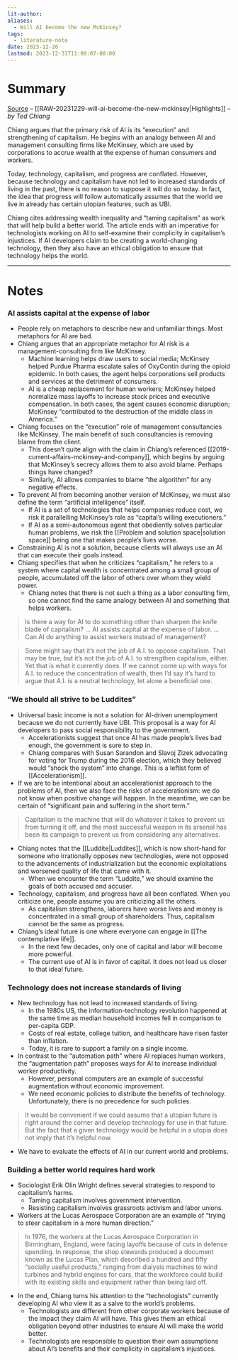 ```yaml
---
lit-author: 
aliases:
  - Will AI become the new McKinsey?
tags:
  - literature-note
date: 2023-12-26
lastmod: 2023-12-31T11:09:07-08:00
---
```

# Summary

 [Source](https://www.newyorker.com/science/annals-of-artificial-intelligence/will-ai-become-the-new-mckinsey) – [[RAW-20231229-will-ai-become-the-new-mckinsey|Highlights]] – *by Ted Chiang*

Chiang argues that the primary risk of AI is its “execution” and strengthening of capitalism. He begins with an analogy between AI and management consulting firms like McKinsey, which are used by corporations to accrue wealth at the expense of human consumers and workers. 

Today, technology, capitalism, and progress are conflated. However, because technology and capitalism have not led to increased standards of living in the past, there is no reason to suppose it will do so today. In fact, the idea that progress will follow automatically assumes that the world we live in already has certain utopian features, such as UBI.

Chiang cites addressing wealth inequality and “taming capitalism” as work that will help build a better world. The article ends with an imperative for technologists working on AI to self-examine their complicity in capitalism’s injustices. If AI developers claim to be creating a world-changing technology, then they also have an ethical obligation to ensure that technology helps the world.

---
# Notes

### AI assists capital at the expense of labor

- People rely on metaphors to describe new and unfamiliar things. Most metaphors for AI are bad.
- Chiang argues that an appropriate metaphor for AI risk is a management-consulting firm like McKinsey.
	- Machine learning helps draw users to social media; McKinsey helped Purdue Pharma escalate sales of OxyContin during the opioid epidemic. In both cases, the agent helps corporations sell products and services at the detriment of consumers.
	- AI is a cheap replacement for human workers; McKinsey helped normalize mass layoffs to increase stock prices and executive compensation. In both cases, the agent causes economic disruption; McKinsey “contributed to the destruction of the middle class in America.”
- Chiang focuses on the “execution” role of management consultancies like McKinsey. The main benefit of such consultancies is removing blame from the client.
	- This doesn’t quite align with the claim in Chiang’s referenced [[2019-current-affairs-mckinsey-and-company]], which begins by arguing that McKinsey’s secrecy allows them to also avoid blame. Perhaps things have changed?
	- Similarly, AI allows companies to blame “the algorithm” for any negative effects.
- To prevent AI from becoming another version of McKinsey, we must also define the term “artificial intelligence” itself.
	- If AI is a set of technologies that helps companies reduce cost, we risk it parallelling McKinsey’s role as “capital’s willing executioners.”
	- If AI as a semi-autonomous agent that obediently solves particular human problems, we risk the [[Problem and solution space|solution space]] being one that makes people’s lives worse.
- Constraining AI is not a solution, because clients will always use an AI that can execute their goals instead.
- Chiang specifies that when he criticizes “capitalism,” he refers to a system where capital wealth is concentrated among a small group of people, accumulated off the labor of others over whom they wield power.
	- Chiang notes that there is not such a thing as a labor consulting firm, so one cannot find the same analogy between AI and something that helps workers.

>Is there a way for AI to do something other than sharpen the knife blade of capitalism? … AI assists capital at the expense of labor. … Can AI do anything to assist workers instead of management?

>Some might say that it’s not the job of A.I. to oppose capitalism. That may be true, but it’s not the job of A.I. to strengthen capitalism, either. Yet that is what it currently does. If we cannot come up with ways for A.I. to reduce the concentration of wealth, then I’d say it’s hard to argue that A.I. is a neutral technology, let alone a beneficial one.

### “We should all strive to be Luddites”

- Universal basic income is not a solution for AI-driven unemployment because we do not currently have UBI. This proposal is a way for AI developers to pass social responsibility to the government.
	- Accelerationists suggest that once AI has made people’s lives bad enough, the government is sure to step in.
	- Chiang compares with Susan Sarandon and Slavoj Zizek advocating for voting for Trump during the 2016 election, which they believed would “shock the system” into change. This is a leftist form of [[Accelerationism]].
- If we are to be intentional about an accelerationist approach to the problems of AI, then we also face the risks of accelerationism: we do not know when positive change will happen. In the meantime, we can be certain of “significant pain and suffering in the short term.”

>Capitalism is the machine that will do whatever it takes to prevent us from turning it off, and the most successful weapon in its arsenal has been its campaign to prevent us from considering any alternatives.

- Chiang notes that the [[Luddite|Luddites]], which is now short-hand for someone who irrationally opposes new technologies, were not opposed to the advancements of industrialization but the economic exploitations and worsened quality of life that came with it.
	- When we encounter the term “Luddite,” we should examine the goals of both accused and accuser.
- Technology, capitalism, and progress have all been conflated. When you criticize one, people assume you are criticizing all the others.
	- As capitalism strengthens, laborers have worse lives and money is concentrated in a small group of shareholders. Thus, capitalism cannot be the same as progress.
- Chiang’s ideal future is one where everyone can engage in [[The contemplative life]].
	- In the next few decades, only one of capital and labor will become more powerful. 
	- The current use of AI is in favor of capital. It does not lead us closer to that ideal future.

### Technology does not increase standards of living

- New technology has not lead to increased standards of living.
	- In the 1980s US, the information-technology revolution happened at the same time as median household incomes fell in comparison to per-capita GDP.
	- Costs of real estate, college tuition, and healthcare have risen faster than inflation.
	- Today, it is rare to support a family on a single income.
- In contrast to the “automation path” where AI replaces human workers, the “augmentation path” proposes ways for AI to increase individual worker productivity.
	- However, personal computers are an example of successful augmentation without economic improvement. 
	- We need economic policies to distribute the benefits of technology. Unfortunately, there is no precedence for such policies.

>It would be convenient if we could assume that a utopian future is right around the corner and develop technology for use in that future. But the fact that a given technology would be helpful in a utopia does not imply that it’s helpful now.

- We have to evaluate the effects of AI in our current world and problems.

### Building a better world requires hard work

- Sociologist Erik Olin Wright defines several strategies to respond to capitalism’s harms.
	- Taming capitalism involves government intervention.
	- Resisting capitalism involves grassroots activism and labor unions.
- Workers at the Lucas Aerospace Corporation are an example of “trying to steer capitalism in a more human direction.”

>In 1976, the workers at the Lucas Aerospace Corporation in Birmingham, England, were facing layoffs because of cuts in defense spending. In response, the shop stewards produced a document known as the Lucas Plan, which described a hundred and fifty “socially useful products,” ranging from dialysis machines to wind turbines and hybrid engines for cars, that the workforce could build with its existing skills and equipment rather than being laid off.

- In the end, Chiang turns his attention to the “technologists” currently developing AI who view it as a salve to the world’s problems.
	- Technologists are different from other corporate workers because of the impact they claim AI will have. This gives them an ethical obligation beyond other industries to ensure AI will make the world better.
	- Technologists are responsible to question their own assumptions about AI’s benefits and their complicity in capitalism’s injustices.